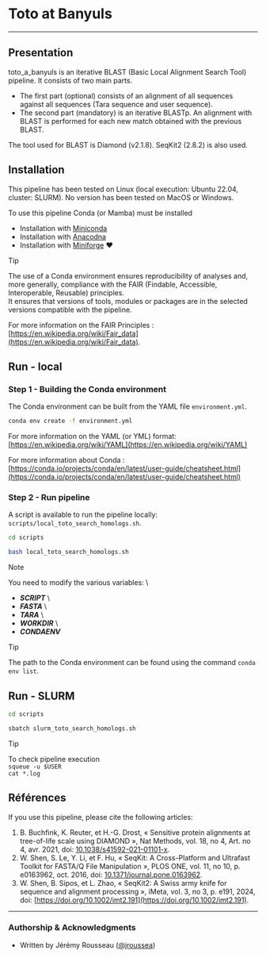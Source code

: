 # Toto at Banyuls
___

## Presentation

toto_a_banyuls is an iterative BLAST (Basic Local Alignment Search Tool) pipeline. It consists of two main parts. 
- The first part (optional) consists of an alignment of all sequences against all sequences (Tara sequence and user sequence).
- The second part (mandatory) is an iterative BLASTp. An alignment with BLAST is performed for each new match obtained with the previous BLAST.

The tool used for BLAST is Diamond (v2.1.8). SeqKit2 (2.8.2) is also used. 

## Installation

This pipeline has been tested on Linux (local execution: Ubuntu 22.04, cluster: SLURM). No version has been tested on MacOS or Windows.

To use this pipeline Conda (or Mamba) must be installed

- Installation with [Miniconda](https://docs.anaconda.com/miniconda/miniconda-install/)
- Installation with [Anacodna](https://docs.anaconda.com/anaconda/install/)
- Installation with [Miniforge](https://github.com/conda-forge/miniforge?tab=readme-ov-file) :heart:

> [!TIP]
> The use of a Conda environment ensures reproducibility of analyses and, more generally, compliance with the FAIR (Findable, Accessible, Interoperable, Reusable) principles. \
> It ensures that versions of tools, modules or packages are in the selected versions compatible with the pipeline.

For more information on the FAIR Principles : [https://en.wikipedia.org/wiki/Fair_data](https://en.wikipedia.org/wiki/Fair_data).

## Run - local

### Step 1 - Building the Conda environment

The Conda environment can be built from the YAML file `environment.yml`.

```bash
conda env create -f environment.yml
```

For more information on the YAML (or YML) format: [https://en.wikipedia.org/wiki/YAML](https://en.wikipedia.org/wiki/YAML)

For more information about Conda : [https://conda.io/projects/conda/en/latest/user-guide/cheatsheet.html](https://conda.io/projects/conda/en/latest/user-guide/cheatsheet.html)

### Step 2 - Run pipeline

A script is available to run the pipeline locally: `scripts/local_toto_search_homologs.sh`.

```bash
cd scripts

bash local_toto_search_homologs.sh
```

> [!NOTE]
> You need to modify the various variables: \
> - **_SCRIPT_** \
> - **_FASTA_** \
> - **_TARA_** \
> - **_WORKDIR_** \
> - **_CONDAENV_**

> [!TIP]
> The path to the Conda environment can be found using the command `conda env list`.

## Run - SLURM

```bash
cd scripts

sbatch slurm_toto_search_homologs.sh
```

> [!TIP]
> To check pipeline execution \
> `squeue -u $USER` \
> `cat *.log`

## Références

If you use this pipeline, please cite the following articles: 
1. B. Buchfink, K. Reuter, et H.-G. Drost, « Sensitive protein alignments at tree-of-life scale using DIAMOND », Nat Methods, vol. 18, no 4, Art. no 4, avr. 2021, doi: [10.1038/s41592-021-01101-x](https://doi.org/10.1038/s41592-021-01101-x).
2. W. Shen, S. Le, Y. Li, et F. Hu, « SeqKit: A Cross-Platform and Ultrafast Toolkit for FASTA/Q File Manipulation », PLOS ONE, vol. 11, no 10, p. e0163962, oct. 2016, doi: [10.1371/journal.pone.0163962](https://doi.org/10.1371/journal.pone.0163962).
3. W. Shen, B. Sipos, et L. Zhao, « SeqKit2: A Swiss army knife for sequence and alignment processing », iMeta, vol. 3, no 3, p. e191, 2024, doi: [https://doi.org/10.1002/imt2.191](https://doi.org/10.1002/imt2.191). 

___

### **Authorship & Acknowledgments**

- Written by Jérémy Rousseau ([@jroussea](https://github.com/jroussea))